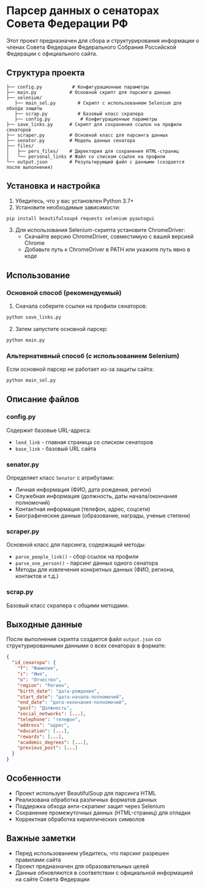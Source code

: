 # Парсер данных о сенаторах Совета Федерации РФ

Этот проект предназначен для сбора и структурирования информации о членах Совета Федерации Федерального Собрания Российской Федерации с официального сайта.

## Структура проекта

```
├── config.py           # Конфигурационные параметры
├── main.py            # Основной скрипт для парсинга данных
├── selenium/
   ├── main_sel.py        # Скрипт с использованием Selenium для обхода защиты
   ├── scrap.py           # Базовый класс скрапера
   ├── config.py           # Конфигурационные параметры
├── save_links.py      # Скрипт для сохранения ссылок на профили сенаторов
├── scraper.py         # Основной класс для парсинга данных
├── senator.py         # Модель данных сенатора
├── files/
│   ├── pers_files/    # Директория для сохранения HTML-страниц
│   └── personal_links # Файл со списком ссылок на профили
└── output.json        # Результирующий файл с данными (создается после выполнения)
```

## Установка и настройка

1. Убедитесь, что у вас установлен Python 3.7+
2. Установите необходимые зависимости:

```bash
pip install beautifulsoup4 requests selenium pyautogui
```

3. Для использования Selenium-скрипта установите ChromeDriver:
   - Скачайте версию ChromeDriver, совместимую с вашей версией Chrome
   - Добавьте путь к ChromeDriver в PATH или укажите путь явно в коде

## Использование

### Основной способ (рекомендуемый)

1. Сначала соберите ссылки на профили сенаторов:
```bash
python save_links.py
```

2. Затем запустите основной парсер:
```bash
python main.py
```

### Альтернативный способ (с использованием Selenium)

Если основной парсер не работает из-за защиты сайта:

```bash
python main_sel.py
```

## Описание файлов

### config.py
Содержит базовые URL-адреса:
- `lend_link` - главная страница со списком сенаторов
- `base_link` - базовый URL сайта

### senator.py
Определяет класс `Senator` с атрибутами:
- Личная информация (ФИО, дата рождения, регион)
- Служебная информация (должность, даты начала/окончания полномочий)
- Контактная информация (телефон, адрес, соцсети)
- Биографические данные (образование, награды, ученые степени)

### scraper.py
Основной класс для парсинга, содержащий методы:
- `parse_people_link()` - сбор ссылок на профили
- `parse_one_person()` - парсинг данных одного сенатора
- Методы для извлечения конкретных данных (ФИО, региона, контактов и т.д.)

### scrap.py
Базовый класс скрапера с общими методами.

## Выходные данные

После выполнения скрипта создается файл `output.json` со структурированными данными о всех сенаторах в формате:

```json
{
  "id_сенатора": {
    "f": "Фамилия",
    "i": "Имя",
    "o": "Отчество",
    "region": "Регион",
    "birth_date": "дата-рождения",
    "start_date": "дата-начала-полномочий",
    "end_date": "дата-окончания-полномочий",
    "post": "Должность",
    "social_networks": [...],
    "telephone": "телефон",
    "address": "адрес",
    "education": [...],
    "rewards": [...],
    "academic_degrees": [...],
    "previous_post": [...]
  }
}
```

## Особенности

- Проект использует BeautifulSoup для парсинга HTML
- Реализована обработка различных форматов данных
- Поддержка обхода анти-скрапинг защит через Selenium
- Сохранение промежуточных данных (HTML-страниц) для отладки
- Корректная обработка кириллических символов

## Важные заметки

- Перед использованием убедитесь, что парсинг разрешен правилами сайта
- Проект предназначен для образовательных целей
- Данные обновляются в соответствии с официальной информацией на сайте Совета Федерации
